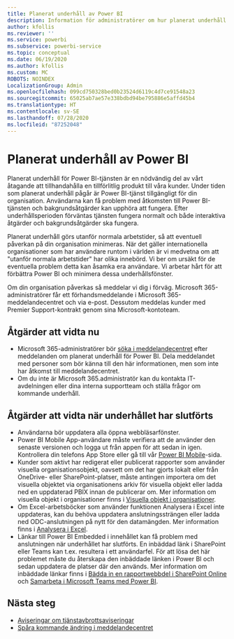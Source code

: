 ```yaml
---
title: Planerat underhåll av Power BI
description: Information för administratörer om hur planerat underhåll av Power BI påverkar deras organisation och vilka steg som de kan tänkas behöva vidta.
author: kfollis
ms.reviewer: ''
ms.service: powerbi
ms.subservice: powerbi-service
ms.topic: conceptual
ms.date: 06/19/2020
ms.author: kfollis
ms.custom: MC
ROBOTS: NOINDEX
LocalizationGroup: Admin
ms.openlocfilehash: 099cd750328bed0b23524d6119c4d7ce91548a23
ms.sourcegitcommit: 65025ab7ae57e338bdbd94be795886e5affd45b4
ms.translationtype: HT
ms.contentlocale: sv-SE
ms.lasthandoff: 07/28/2020
ms.locfileid: "87252048"
---
```

# <a name="power-bi-planned-maintenance"></a>Planerat underhåll av Power BI

Planerat underhåll för Power BI-tjänsten är en nödvändig del av vårt åtagande att tillhandahålla en tillförlitlig produkt till våra kunder. Under tiden som planerat underhåll pågår är Power BI-tjänst tillgängligt för din organisation. Användarna kan få problem med åtkomsten till Power BI-tjänsten och bakgrundsåtgärder kan upphöra att fungera. Efter underhållsperioden förväntas tjänsten fungera normalt och både interaktiva åtgärder och bakgrundsåtgärder ska fungera.  

Planerat underhåll görs utanför normala arbetstider, så att eventuell påverkan på din organisation minimeras. När det gäller internationella organisationer som har användare runtom i världen är vi medvetna om att "utanför normala arbetstider" har olika innebörd. Vi ber om ursäkt för de eventuella problem detta kan åsamka era användare. Vi arbetar hårt för att förbättra Power BI och minimera dessa underhållsfönster.

Om din organisation påverkas så meddelar vi dig i förväg. Microsoft 365-administratörer får ett förhandsmeddelande i Microsoft 365-meddelandecentret och via e-post. Dessutom meddelas kunder med Premier Support-kontrakt genom sina Microsoft-kontoteam.

## <a name="actions-to-take-now"></a>Åtgärder att vidta nu

* Microsoft 365-administratörer bör [söka i meddelandecentret](https://admin.microsoft.com/Adminportal/Home#/MessageCenter) efter meddelanden om planerat underhåll för Power BI. Dela meddelandet med personer som bör känna till den här informationen, men som inte har åtkomst till meddelandecentret.
* Om du inte är Microsoft 365.administratör kan du kontakta IT-avdelningen eller dina interna supportteam och ställa frågor om kommande underhåll.

## <a name="actions-to-take-when-maintenance-is-complete"></a>Åtgärder att vidta när underhållet har slutförts

* Användarna bör uppdatera alla öppna webbläsarfönster.
* Power BI Mobile App-användare måste verifiera att de använder den senaste versionen och logga ut från appen för att sedan in igen. Kontrollera din telefons App Store eller gå till vår [Power BI Mobile](https://powerbi.microsoft.com/mobile/)-sida.
* Kunder som aktivt har redigerat eller publicerat rapporter som använder visuella organisationsobjekt, oavsett om det har gjorts lokalt eller från OneDrive- eller SharePoint-platser, måste antingen importera om det visuella objektet via organisationens arkiv för visuella objekt eller ladda ned en uppdaterad PBIX innan de publicerar om. Mer information om visuella objekt i organisationer finns i [Visuella objekt i organisationer](service-admin-portal.md#organization-visuals).
* Om Excel-arbetsböcker som använder funktionen Analysera i Excel inte uppdateras, kan du behöva uppdatera anslutningssträngen eller ladda ned ODC-anslutningen på nytt för den datamängden. Mer information finns i [Analysera i Excel](../collaborate-share/service-analyze-in-excel.md#connect-to-power-bi-data).
* Länkar till Power BI Embedded i innehållet kan få problem med anslutningen när underhållet har slutförts. En inbäddad länk i SharePoint eller Teams kan t.ex. resultera i ett användarfel. För att lösa det här problemet måste du återskapa den inbäddade länken i Power BI och sedan uppdatera de platser där den används. Mer information om inbäddade länkar finns i [Bädda in en rapportwebbdel i SharePoint Online](../collaborate-share/service-embed-report-spo.md) och [Samarbeta i Microsoft Teams med Power BI](../collaborate-share/service-collaborate-microsoft-teams.md).

## <a name="next-steps"></a>Nästa steg

* [Aviseringar om tjänstavbrottsaviseringar](service-interruption-notifications.md)
* [Spåra kommande ändring i meddelandecentret](https://docs.microsoft.com/microsoft-365/admin/manage/message-center?view=o365-worldwide)
